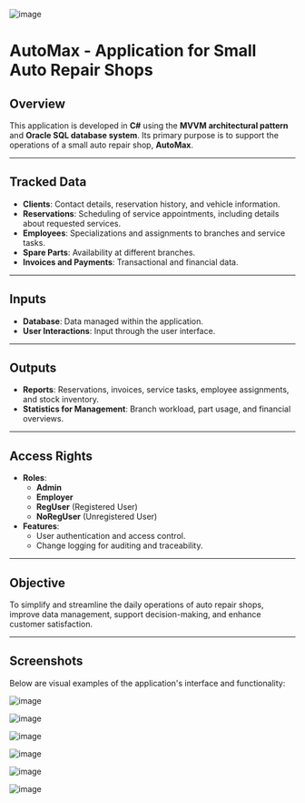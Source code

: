 ![image](https://github.com/user-attachments/assets/4c27286d-265c-4a20-951e-07595acaf5b0)


# AutoMax - Application for Small Auto Repair Shops

## Overview

This application is developed in **C#** using the **MVVM architectural pattern** and **Oracle SQL database system**. Its primary purpose is to support the operations of a small auto repair shop, **AutoMax**.

---

## Tracked Data

- **Clients**: Contact details, reservation history, and vehicle information.
- **Reservations**: Scheduling of service appointments, including details about requested services.
- **Employees**: Specializations and assignments to branches and service tasks.
- **Spare Parts**: Availability at different branches.
- **Invoices and Payments**: Transactional and financial data.

---

## Inputs

- **Database**: Data managed within the application.
- **User Interactions**: Input through the user interface.

---

## Outputs

- **Reports**: Reservations, invoices, service tasks, employee assignments, and stock inventory.
- **Statistics for Management**: Branch workload, part usage, and financial overviews.

---

## Access Rights

- **Roles**:
  - **Admin**
  - **Employer**
  - **RegUser** (Registered User)
  - **NoRegUser** (Unregistered User)
- **Features**:
  - User authentication and access control.
  - Change logging for auditing and traceability.

---

## Objective

To simplify and streamline the daily operations of auto repair shops, improve data management, support decision-making, and enhance customer satisfaction.

---

## Screenshots

Below are visual examples of the application's interface and functionality:

![image](https://github.com/user-attachments/assets/efae2239-688a-468e-b2fe-14546372d996)

![image](https://github.com/user-attachments/assets/3ff4e713-6201-4b84-a87c-a6f9747a9080)

![image](https://github.com/user-attachments/assets/1a4df72f-396a-49d4-904f-4c3c93649d3b)

![image](https://github.com/user-attachments/assets/3f1811f0-ba55-4188-942d-845799fb27f4)

![image](https://github.com/user-attachments/assets/d9ed0579-4210-4115-b8cb-2c3999d040d4)

![image](https://github.com/user-attachments/assets/f3ba5354-ef07-4170-aea2-944f171a0d36)


